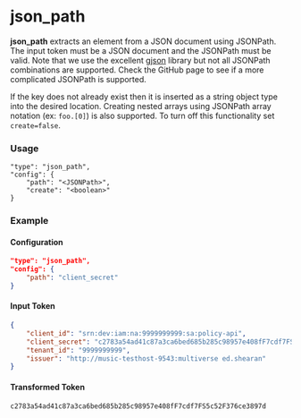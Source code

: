 # json_path

**json_path** extracts an element from a JSON document using JSONPath. The input token must be a JSON document and the JSONPath must be valid. Note that we use the excellent [gjson](https://github.com/tidwall/gjson) library but not all JSONPath combinations are supported. Check the GitHub page to see if a more complicated JSONPath is supported.

If the key does not already exist then it is inserted as a string object type into the desired location. Creating nested arrays using JSONPath array notation (ex: `foo.[0]`) is also supported. To turn off this functionality set `create=false`.

### Usage

```
"type": "json_path",
"config": {
    "path": "<JSONPath>",
    "create": "<boolean>"
}
```

### Example

#### Configuration

```json
"type": "json_path",
"config": {
    "path": "client_secret"
}
```

#### Input Token

```json
{
    "client_id": "srn:dev:iam:na:9999999999:sa:policy-api",
    "client_secret": "c2783a54ad41c87a3ca6bed685b285c98957e408fF7cdf7FS5c52F376ce3897d",
    "tenant_id": "9999999999",
    "issuer": "http://music-testhost-9543:multiverse ed.shearan"
}
```

#### Transformed Token

`c2783a54ad41c87a3ca6bed685b285c98957e408fF7cdf7FS5c52F376ce3897d`
